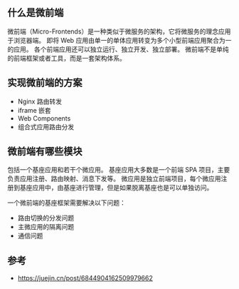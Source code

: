 ## 什么是微前端

微前端（Micro-Frontends）是一种类似于微服务的架构，它将微服务的理念应用于浏览器端。
即将 Web 应用由单一的单体应用转变为多个小型前端应用聚合为一的应用。
各个前端应用还可以独立运行、独立开发、独立部署。
微前端不是单纯的前端框架或者工具，而是一套架构体系。

## 实现微前端的方案

- Nginx 路由转发
- iframe 嵌套
- Web Components
- 组合式应用路由分发

## 微前端有哪些模块

包括一个基座应用和若干个微应用。
基座应用大多数是一个前端 SPA 项目，主要负责应用注册、路由映射、消息下发等。
微应用是独立前端项目，每个微应用注册到基座应用中，由基座进行管理，但是如果脱离基座也是可以单独访问。

一个微前端的基座框架需要解决以下问题：

- 路由切换的分发问题
- 主微应用的隔离问题
- 通信问题

## 参考

- https://juejin.cn/post/6844904162509979662
